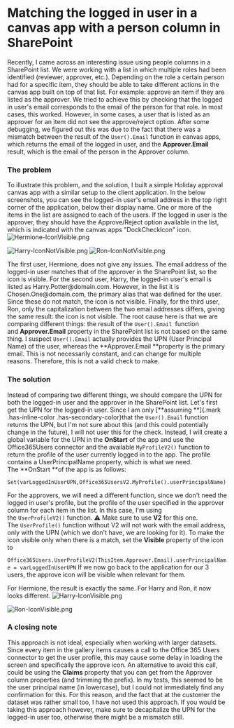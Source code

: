 # Matching the logged in user in a canvas app with a person column in SharePoint

Recently, I came across an interesting issue using people columns in a
SharePoint list. We were working with a list in which multiple roles had
been identified (reviewer, approver, etc.). Depending on the role a
certain person had for a specific item, they should be able to take
different actions in the canvas app built on top of that list. For
example: approve an item if they are listed as the approver.
We tried to achieve this by checking that the logged in user's email
corresponds to the email of the person for that role. In most cases,
this worked. However, in some cases, a user that is listed as an
approver for an item did not see the approve/reject option. After some
debugging, we figured out this was due to the fact that there was a
mismatch between the result of the `User().Email` function in canvas
apps, which returns the email of the logged in user, and
the **Approver.Email** result, which is the email of the person in the
Approver column.

### The problem 

To illustrate this problem, and the solution, I built a simple Holiday
approval canvas app with a similar setup to the client application. In
the below screenshots, you can see the logged-in user's email address in
the top right corner of the application, below their display name. One
or more of the items in the list are assigned to each of the users. If
the logged in user is the approver, they should have the Approve/Reject
option available in the list, which is indicated with the canvas apps
"DockCheckIcon" icon.
![Hermione-IconVisible.png](https://techcommunity.microsoft.com/t5/image/serverpage/image-id/326289i0E42AE7FE338B0D3/image-size/large?v=v2&px=999 "Hermione-IconVisible.png")

![Harry-IconNotVisible.png](https://techcommunity.microsoft.com/t5/image/serverpage/image-id/326290i8D3C1EFF39B3F8DA/image-size/large?v=v2&px=999 "Harry-IconNotVisible.png")
![Ron-IconNotVisible.png](https://techcommunity.microsoft.com/t5/image/serverpage/image-id/326292i1674A7E987BF834F/image-size/large?v=v2&px=999 "Ron-IconNotVisible.png")

The first user, Hermione, does not give any issues. The email address of
the logged-in user matches that of the approver in the SharePoint list,
so the icon is visible. For the second user, Harry, the logged-in user's
email is listed as Harry.Potter\@domain.com. However, in the list it is
Chosen.One\@domain.com, the primary alias that was defined for the user.
Since these do not match, the icon is not visible. Finally, for the
third user, Ron, only the capitalization between the two email addresses
differs, giving the same result: the icon is not visible.
The root cause here is that we are comparing different things: the
result of the `User().Email `function and **Approver.Email** property in
the SharePoint list is not based on the same thing. I
suspect `User().Email` actually provides the UPN (User Principal Name)
of the user, whereas the **Approver.Email **property is the primary
email. This is not necessarily constant, and can change for multiple
reasons. Therefore, this is not a valid check to make.

### The solution 

Instead of comparing two different things, we should compare the UPN for
both the logged-in user and the approver in the SharePoint list.
Let's first get the UPN for the logged-in user. Since I am
only [**assuming **]{.mark .has-inline-color .has-secondary-color}that
the `User().Email` function returns the UPN, but I'm not sure about this
(and this could potentially change in the future), I will not user this
for the check. Instead, I will create a global variable for the UPN in
the **OnStart** of the app and use the Office365Users connector and the
available `MyProfileV2()` function to return the profile of the user
currently logged in to the app. The profile contains a UserPrincipalName
property, which is what we need.
The **OnStart **of the app is as follows:

`Set(varLoggedInUserUPN,Office365UsersV2.MyProfile().userPrincipalName)`

For the approvers, we will need a different function, since we don't
need the logged in user's profile, but the profile of the user specified
in the approver column for each item in the list. In this case, I'm
using the `UserProfileV2()` function.
⚠ Make sure to use **V2** for this one. The `UserProfile()` function
without V2 will not work with the email address, only with the UPN
(which we don't have, we are looking for it).
To make the icon visible only when there is a match, set
the **Visible** property of the icon to

`Office365Users.UserProfileV2(ThisItem.Approver.Email).userPrincipalName = varLoggedInUserUPN`
If we now go back to the application for our 3 users, the approve icon
will be visible when relevant for them.

For Hermione, the result is exactly the same. For Harry and Ron, it now
looks different.
![Harry-IconVisible.png](https://techcommunity.microsoft.com/t5/image/serverpage/image-id/326293i48D8F3D876022BF8/image-size/large?v=v2&px=999 "Harry-IconVisible.png")


![Ron-IconVisible.png](https://techcommunity.microsoft.com/t5/image/serverpage/image-id/326294i7AEE63CF2540CD9C/image-size/large?v=v2&px=999 "Ron-IconVisible.png")

### A closing note

This approach is not ideal, especially when working with larger
datasets.
Since every item in the gallery items causes a call to the Office 365
Users connector to get the user profile, this may cause some delay in
loading the screen and specifically the approve icon.
An alternative to avoid this call, could be using
the **Claims** property that you can get from the Approver column
properties (and trimming the prefix). In my tests, this seemed to be the
user principal name (in lowercase), but I could not immediately find any
confirmation for this. For this reason, and the fact that at the
customer the dataset was rather small too, I have not used this
approach. If you would be taking this approach however, make sure to
decapitalize the UPN for the logged-in user too, otherwise there might
be a mismatch still.
